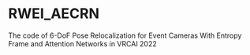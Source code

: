 # RWEI_AECRN
The code of 6-DoF Pose Relocalization for Event Cameras With Entropy Frame and Attention Networks in VRCAI 2022
